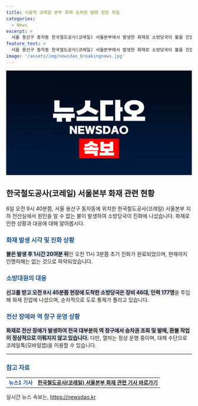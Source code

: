 ```yaml
---
title: 서울역 코레일 본부 화재 승차권 발매 현장 차질
categories:
  - News
excerpt: >
  서울 용산구 동자동 한국철도공사(코레일) 서울본부에서 발생한 화재로 소방당국이 불을 진압했다. 화재로 인한 인명피해는 없으며, 화재 원인은 아직 조사 중이다. 전산 장애로 승차권 조회 및 발매, 환불 작업이 일부 역에서 제대로 이뤄지지 않고 있지만, 열차는 정상 운행 중이다. 현장 자동발권기 작동 불능 상태인데, 복구 시점은 미정이라고 한다.
feature_text: >
  서울 용산구 동자동 한국철도공사(코레일) 서울본부에서 발생한 화재로 소방당국이 불을 진압했다. 화재로 인한 인명피해는 없으며, 화재 원인은 아직 조사 중이다. 전산 장애로 승차권 조회 및 발매, 환불 작업이 일부 역에서 제대로 이뤄지지 않고 있지만, 열차는 정상 운행 중이다. 현장 자동발권기 작동 불능 상태인데, 복구 시점은 미정이라고 한다.
image: '/assets/img/newsdao_breakingnews.jpg'
---
```


<p><img src="/assets/img/newsdao_breakingnews.jpg" alt="bookingtag 속보" /></p>

<h2 data-ke-size="size26">한국철도공사(코레일) 서울본부 화재 관련 현황</h2>

<p data-ke-size="size16">6일 오전 9시 40분쯤, 서울 용산구 동자동에 위치한 한국철도공사(코레일) 서울본부 지하 전산실에서 원인을 알 수 없는 불이 발생하여 소방당국이 진화에 나섰습니다. 화재로 인한 상황과 대응에 대해 알아봅시다. </p>

<h3><b><span style="color: #1a5490;">화재 발생 시각 및 진화 상황</span></b></h3>

<p><b><span style="background-color: #21538527;">불은 발생 후 1시간 20여분 뒤</span></b>인 오전 11시 3분쯤 초기 진화가 완료되었으며, 현재까지 인명피해는 없는 것으로 파악되었습니다.</p>

<h3><b><span style="color: #1a5490;">소방대원의 대응</span></b></h3>

<p><b><span style="background-color: #21538527;">신고를 받고 오전 9시 45분쯤 현장에 도착한 소방당국은 장비 46대, 인력 177명</span></b>을 투입해 화재 진압에 나섰으며, 순차적으로 도로 통제가 풀리고 있습니다.</p>

<h3><b><span style="color: #1a5490;">전산 장애와 역 창구 운영 상황</span></b></h3>

<p><b><span style="background-color: #21538527;">화재로 전산 장애가 발생하여 전국 대부분의 역 창구에서 승차권 조회 및 발매, 환불 작업이 정상적으로 이뤄지지 않고 있습니다.</span></b> 다만, 열차는 정상 운행 중이며, 대체 수단으로 코레일톡(모바일앱)을 이용할 수 있습니다.</p>

<hr>

<h3><b><span style="color: #1a5490;">참고 자료</span></b></h3>

<table>
    <tbody>
        <tr>
            <td style="text-align: center; height: 17px;"><b><span style="color: #1a5490;">뉴스1 기사</span></b></td>
            <td style="text-align: center; height: 17px;"><b><a href="https://www.news1.kr/articles/?4458109" target="_blank">한국철도공사(코레일) 서울본부 화재 관련 기사 바로가기</a></b></td>
        </tr>
    </tbody>
</table>
실시간 뉴스 속보는, <a href="https://newsdao.kr" rel="dofollow">https://newsdao.kr</a>


